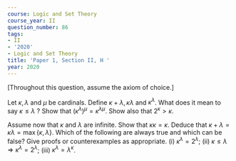 ```yaml
---
course: Logic and Set Theory
course_year: II
question_number: 86
tags:
- II
- '2020'
- Logic and Set Theory
title: 'Paper 1, Section II, H '
year: 2020
---
```




[Throughout this question, assume the axiom of choice.]

Let $\kappa, \lambda$ and $\mu$ be cardinals. Define $\kappa+\lambda, \kappa \lambda$ and $\kappa^{\lambda}$. What does it mean to say $\kappa \leqslant \lambda$ ? Show that $\left(\kappa^{\lambda}\right)^{\mu}=\kappa^{\lambda \mu}$. Show also that $2^{\kappa}>\kappa$.

Assume now that $\kappa$ and $\lambda$ are infinite. Show that $\kappa \kappa=\kappa$. Deduce that $\kappa+\lambda=\kappa \lambda=\max \{\kappa, \lambda\}$. Which of the following are always true and which can be false? Give proofs or counterexamples as appropriate.
(i) $\kappa^{\lambda}=2^{\lambda}$;
(ii) $\kappa \leqslant \lambda \Longrightarrow \kappa^{\lambda}=2^{\lambda}$;
(iii) $\kappa^{\lambda}=\lambda^{\kappa}$.
